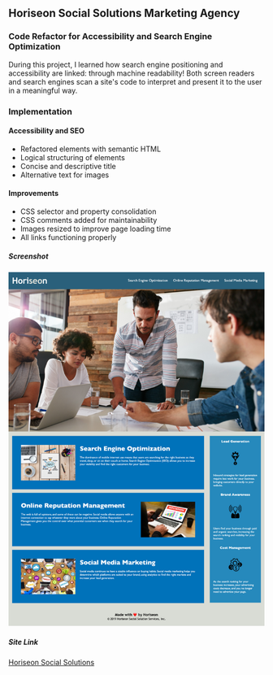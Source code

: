 ## Horiseon Social Solutions Marketing Agency
### Code Refactor for Accessibility and Search Engine Optimization

During this project, I learned how search engine positioning and accessibility are linked: through machine readability! Both screen readers and search engines scan a site's code to interpret and present it to the user in a meaningful way.

### Implementation

#### Accessibility and SEO
* Refactored elements with semantic HTML 
* Logical structuring of elements
* Concise and descriptive title
* Alternative text for images

#### Improvements
* CSS selector and property consolidation
* CSS comments added for maintainability
* Images resized to improve page loading time
* All links functioning properly

##### Screenshot
![Horiseon Screenshot](https://raw.githubusercontent.com/RaquelLee/code_refactor/main/assets/images/screenshot.png)

##### Site Link
[Horiseon Social Solutions](https://raquellee.github.io/code_refactor/)